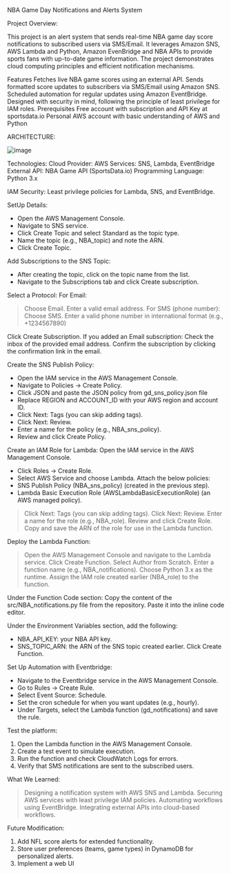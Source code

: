 NBA Game Day Notifications and Alerts System

Project Overview:

This project is an alert system that sends real-time NBA game day score notifications to subscribed users via SMS/Email. 
It leverages Amazon SNS, AWS Lambda and Python, Amazon EvenBridge and NBA APIs to provide sports fans with up-to-date game information. The project demonstrates cloud computing principles and efficient notification mechanisms.

Features
Fetches live NBA game scores using an external API.
Sends formatted score updates to subscribers via SMS/Email using Amazon SNS.
Scheduled automation for regular updates using Amazon EventBridge.
Designed with security in mind, following the principle of least privilege for IAM roles.
Prerequisites
Free account with subscription and API Key at sportsdata.io
Personal AWS account with basic understanding of AWS and Python

ARCHITECTURE:

![image](https://github.com/user-attachments/assets/718bf05e-8c71-478f-9b83-cab30b65366c)


Technologies:
Cloud Provider: AWS
Services: SNS, Lambda, EventBridge
External API: NBA Game API (SportsData.io)
Programming Language: Python 3.x

IAM Security:
Least privilege policies for Lambda, SNS, and EventBridge.

SetUp Details:
- Open the AWS Management Console.
- Navigate to SNS service.
- Click Create Topic and select Standard as the topic type.
- Name the topic (e.g., NBA_topic) and note the ARN.
- Click Create Topic.

Add Subscriptions to the SNS Topic:
- After creating the topic, click on the topic name from the list.
- Navigate to the Subscriptions tab and click Create subscription.

Select a Protocol:
For Email:
 > Choose Email.
 > Enter a valid email address.
For SMS (phone number):
 > Choose SMS.
 > Enter a valid phone number in international format (e.g., +1234567890)

Click Create Subscription.
If you added an Email subscription:
Check the inbox of the provided email address.
Confirm the subscription by clicking the confirmation link in the email.

Create the SNS Publish Policy:
 - Open the IAM service in the AWS Management Console.
 - Navigate to Policies → Create Policy.
 - Click JSON and paste the JSON policy from gd_sns_policy.json file
 - Replace REGION and ACCOUNT_ID with your AWS region and account ID.
 - Click Next: Tags (you can skip adding tags).
 - Click Next: Review.
 - Enter a name for the policy (e.g., NBA_sns_policy).
 - Review and click Create Policy.

Create an IAM Role for Lambda:
Open the IAM service in the AWS Management Console.
 - Click Roles → Create Role.
 - Select AWS Service and choose Lambda.
Attach the below policies:
 - SNS Publish Policy (NBA_sns_policy) (created in the previous step).
 - Lambda Basic Execution Role (AWSLambdaBasicExecutionRole) (an AWS managed policy).

> Click Next: Tags (you can skip adding tags).
> Click Next: Review.
> Enter a name for the role (e.g., NBA_role).
> Review and click Create Role.
> Copy and save the ARN of the role for use in the Lambda function.

Deploy the Lambda Function:
> Open the AWS Management Console and navigate to the Lambda service.
> Click Create Function.
> Select Author from Scratch.
> Enter a function name (e.g., NBA_notifications).
> Choose Python 3.x as the runtime.
> Assign the IAM role created earlier (NBA_role) to the function.

Under the Function Code section:
Copy the content of the src/NBA_notifications.py file from the repository.
Paste it into the inline code editor.

Under the Environment Variables section, add the following:
 - NBA_API_KEY: your NBA API key.
 - SNS_TOPIC_ARN: the ARN of the SNS topic created earlier.
Click Create Function.

Set Up Automation with Eventbridge:
 - Navigate to the Eventbridge service in the AWS Management Console.
 - Go to Rules → Create Rule.
 - Select Event Source: Schedule.
 - Set the cron schedule for when you want updates (e.g., hourly).
 - Under Targets, select the Lambda function (gd_notifications) and save the rule.

Test the platform:
1. Open the Lambda function in the AWS Management Console.
2. Create a test event to simulate execution.
3. Run the function and check CloudWatch Logs for errors.
4. Verify that SMS notifications are sent to the subscribed users.

What We Learned:
> Designing a notification system with AWS SNS and Lambda.
> Securing AWS services with least privilege IAM policies.
> Automating workflows using EventBridge.
> Integrating external APIs into cloud-based workflows.

Future Modification:
1. Add NFL score alerts for extended functionality.
2. Store user preferences (teams, game types) in DynamoDB for personalized alerts.
3. Implement a web UI


